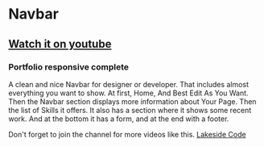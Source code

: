 # Navbar
## [Watch it on youtube](https://youtu.be/AKNvTxWOdKw)
### Portfolio responsive complete
A clean and nice Navbar for designer or developer. That includes almost everything you want to show. At first, Home, And Best Edit As You Want. Then the Navbar section displays more information about Your Page. Then the list of Skills it offers. It also has a section where it shows some recent work. And at the bottom it has a form, and at the end with a footer.

Don't forget to join the channel for more videos like this.
[Lakeside Code](https://www.youtube.com/c/Bedimcode)
